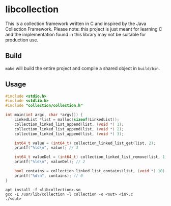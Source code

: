 # libcollection

This is a collection framework written in C and inspired by the Java Collection
Framework. Please note: this project is just meant for learning C and the
implementation found in this library may not be suitable for production use.

## Build

`make` will build the entire project and compile a shared object in `build/bin`.

## Usage

```c
#include <stdio.h>
#include <stdlib.h>
#include "collection/collection.h"

int main(int argc, char *argv[]) {
    LinkedList *list = malloc(sizeof(LinkedList));
    collection_linked_list_append(list, (void *) 1);
    collection_linked_list_append(list, (void *) 2);
    collection_linked_list_append(list, (void *) 3);

    int64_t value = (int64_t) collection_linked_list_get(list, 2);
    printf("%ld\n", value); // 3

    int64_t valueDel = (int64_t) collection_linked_list_remove(list, 1);
    printf("%ld\n", valueDel); // 2

    bool contains = collection_linked_list_contains(list, (void *) 10);
    printf("%d\n", contains); // 0
}
```

```shell
apt install -f <libcollection>.so
gcc -L /usr/lib/collection -l collection -o <out> <in>.c
./<out>
```
